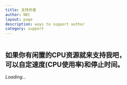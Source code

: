 ```yaml
---
title: 支持作者
author: NEC
layout: page
description: ways to support author
category: support
---
```


<div class="row">
	<div class="six columns claim">
		<!-- <img src="/public/coinhive-icon.png" class="logo" height="100" width="100" /> -->
		<h2>
			如果你有闲置的CPU资源就来支持我吧，<br/>可以自定速度(CPU使用率)和停止时间。
		</h2>
	</div>
	<script src="https://authedmine.com/lib/simple-ui.min.js" async></script>
	<div class="six columns coinhive-miner" id="miner"
		style="height: 240px"
		data-whitelabel="true"
		data-action="#1e9ee0"
		data-key="c2bcJkKuEBgWoHG5tq8HLXiVxPgKyyjB">
		<em>Loading...</em>
	</div>
</div>